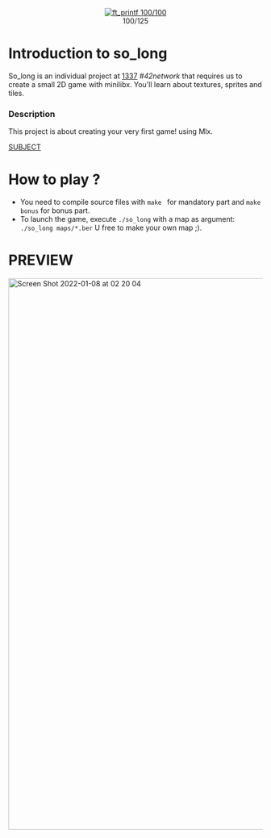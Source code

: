 <p align="center">
<a href="https://github.com/YOPll/get_next_line">
  <img src="https://user-images.githubusercontent.com/49567393/145694296-91b27fdf-3666-4670-8a84-23695c2be1a4.png" alt="ft_printf 100/100">
</a>
  <br>
  100/125
</p>

# Introduction to so_long
So_long is an individual project at [1337](1337.ma) *#42network* that requires us to create a small 2D game with minilibx. You'll learn about textures, sprites and tiles.

### Description
This project is about creating your very first game! using Mlx.

[SUBJECT](Subject/en.subject.pdf)

# How to play ?
- You need to compile  source files with `make ` for mandatory part and `make bonus` for bonus part.
- To launch the game, execute `./so_long` with a map as argument: \
`./so_long maps/*.ber`
U free to make your own map ;).

# PREVIEW
<img width="1094" alt="Screen Shot 2022-01-08 at 02 20 04" src="https://user-images.githubusercontent.com/49567393/148625990-d5d2a468-2525-488e-9d46-31433cb156c6.png">
